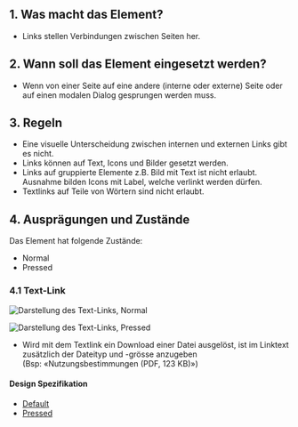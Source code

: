 ## 1. Was macht das Element?
*   Links stellen Verbindungen zwischen Seiten her.

## 2. Wann soll das Element eingesetzt werden?
*   Wenn von einer Seite auf eine andere (interne oder externe) Seite oder auf einen modalen Dialog gesprungen werden muss.

## 3. Regeln
*   Eine visuelle Unterscheidung zwischen internen und externen Links gibt es nicht.
*   Links können auf Text, Icons und Bilder gesetzt werden.
*   Links auf gruppierte Elemente z.B. Bild mit Text ist nicht erlaubt. Ausnahme bilden Icons mit Label, welche verlinkt werden dürfen.
*   Textlinks auf Teile von Wörtern sind nicht erlaubt.

## 4. Ausprägungen und Zustände
Das Element hat folgende Zustände:
*   Normal
*   Pressed

### 4.1 Text-Link
![Darstellung des Text-Links, Normal](https://raw.githubusercontent.com/sbb-design-systems/sbb-design-system/master/mobile/elements/link/images/ME07_default.png 'class: image')

![Darstellung des Text-Links, Pressed](https://raw.githubusercontent.com/sbb-design-systems/sbb-design-system/master/mobile/elements/link/images/ME07_pressed.png 'class: image')

*   Wird mit dem Textlink ein Download einer Datei ausgelöst, ist im Linktext zusätzlich der Dateityp und -grösse anzugeben (Bsp: «Nutzungsbestimmungen (PDF, 123 KB)»)

#### Design Spezifikation
*   [Default](https://sbb.invisionapp.com/d/main#/console/14051805/313166953/inspect)
*   [Pressed](https://sbb.invisionapp.com/d/main#/console/14051805/313229755/inspect)